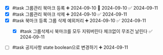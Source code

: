 - [x] #task 그룹관리 북마크 등록 ➕ 2024-09-10 🛫 2024-09-10 ✅ 2024-09-11
- [x] #task 그룹관리 북마크 삭제 ➕ 2024-09-10 ✅ 2024-09-11
- [x] #task 북마크 등록 그룹 삭제 예외처리 ➕ 2024-09-10 ✅ 2024-09-11
	- [x] #task 그룹삭제시 북마크를 모두 지워버린다 체크없이 무조건 날린다 ✅ 2024-09-11


- [ ] #task 공지사항 state boolean으로 변경하기 ➕ 2024-09-11
